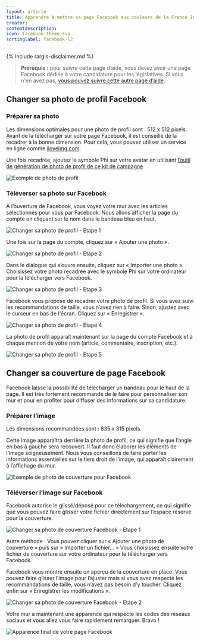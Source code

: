```yaml
---
layout: article
title: Apprendre à mettre sa page Facebook aux couleurs de la France Insoumise
creator:
contentdescription:
icon: facebook-theme.svg
sortinglabel: facebook-l2
---
```


{% include rargis-disclaimer.md %}

>**Prérequis :**
>pour suivre cette page d’aide, vous devez avoir une page Facebook dédiée à votre candidature pour les législatives. Si vous n'en avez pas, [vous pouvez suivre cette autre page d’aide](/reseauxsociaux/facebook-creer-page).

## Changer sa photo de profil Facebook

### Préparer sa photo

Les dimensions optimales pour une photo de profil sont : 512 x 512 pixels. Avant de la télécharger sur votre page Facebook, il est conseillé de la recadrer à la bonne dimension. Pour cela, vous pouvez utiliser un service en ligne comme [iloveimg.com](http://www.iloveimg.com/fr/recadrer-image).

Une fois recadrée, ajoutez le symbole Phi sur votre avatar en utilisant [l’outil de génération de photo de profil de ce kit de campagne](/reseauxsociaux/generer-photo-profil/)

![Exemple de photo de profil](/assets/images/screenshots/profil-rargis.png)

### Téléverser sa photo sur Facebook

À l’ouverture de Facebook, vous voyez votre mur avec les articles sélectionnés pour vous par Facebook. Nous allons afficher la page du compte en cliquant sur le nom dans le bandeau bleu en haut.

![Changer sa photo de profil - Etape 1](/assets/images/screenshots/facebook-addphoto1.jpg)

Une fois sur la page du compte, cliquez sur « Ajouter une photo ».

![Changer sa photo de profil - Etape 2](/assets/images/screenshots/facebook-addphoto2.jpg)

Dans le dialogue qui s’ouvre ensuite, cliquez sur « Importer une photo ». Choisissez votre photo recadrée avec le symbole Phi sur votre ordinateur pour la télécharger vers Facebook.

![Changer sa photo de profil - Etape 3](/assets/images/screenshots/facebook-addphoto3.png)

Facebook vous propose de recadrer votre photo de profil. Si vous avez suivi les recommandations de taille, vous n’avez rien à faire. Sinon, ajustez avec le curseur en bas de l'écran.
Cliquez sur « Enregistrer ».

![Changer sa photo de profil - Etape 4](/assets/images/screenshots/facebook-addphoto4.png)

La photo de profil apparaît maintenant sur la page du compte Facebook et à chaque mention de votre nom (article, commentaire, inscription, etc.).

![Changer sa photo de profil - Etape 5](/assets/images/screenshots/facebook-addphoto5.png)

## Changer sa couverture de page Facebook

Facebook laisse la possibilité de télécharger un bandeau pour le haut de la page. Il est très fortement recommandé de le faire pour personnaliser son mur et pour en profiter pour diffuser des informations sur sa candidature.

### Préparer l’image

Les dimensions recommandées sont : 835 x 315 pixels.

Cette image apparaîtra derrière la photo de profil, ce qui signifie que l’angle en bas à gauche sera recouvert. Il faut donc élaborer les éléments de l’image soigneusement. Nous vous conseillons de faire porter les informations essentielles sur le tiers droit de l’image, qui apparaît clairement à l’affichage du mur.

![Exemple de photo de couverture pour Facebook](/assets/images/screenshots/facebook-cover.png)

### Téléverser l’image sur Facebook

Facebook autorise le glissé/déposé pour ce téléchargement, ce qui signifie que vous pouvez faire glisser votre fichier directement sur l’espace réservé pour la couverture.

![Changer sa photo de couverture Facebook - Etape 1](/assets/images/screenshots/facebook-addcover1.png)

Autre méthode : Vous pouvez cliquer sur « Ajouter une photo de couverture » puis sur « Importer un fichier… » Vous choisissez ensuite votre fichier de couverture sur votre ordinateur pour le télécharger vers Facebook.

Facebook vous montre ensuite un aperçu de la couverture en place. Vous pouvez faire glisser l’image pour l’ajuster mais si vous avez respecté les recommandations de taille, vous n’avez pas besoin d’y toucher. Cliquez enfin sur « Enregistrer les modifications ».

![Changer sa photo de couverture Facebook - Etape 2](/assets/images/screenshots/facebook-addcover2.png)

Votre mur a maintenant une apparence qui respecte les codes des réseaux sociaux et vous allez vous faire rapidement remarquer. Bravo !

![Apparence final de votre page Facebook](/assets/images/screenshots/facebook-final.png)
